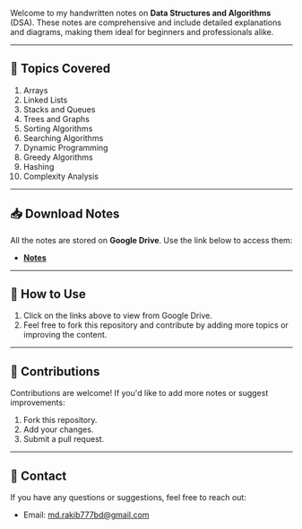 Welcome to my handwritten notes on **Data Structures and Algorithms** (DSA). These notes are comprehensive and include detailed explanations and diagrams, making them ideal for beginners and professionals alike.

---

## 📂 Topics Covered
1. Arrays
2. Linked Lists
3. Stacks and Queues
4. Trees and Graphs
5. Sorting Algorithms
6. Searching Algorithms
7. Dynamic Programming
8. Greedy Algorithms
9. Hashing
10. Complexity Analysis

---

## 📥 Download Notes
All the notes are stored on **Google Drive**. Use the link below to access them:

- **[Notes](https://drive.google.com/drive/folders/1kQ-fjHPYhMp4RcZWTXTZRvDilzDlEz73?usp=sharing)**  


---

## 🚀 How to Use
1. Click on the links above to view from Google Drive.
2. Feel free to fork this repository and contribute by adding more topics or improving the content.

---

## 🤝 Contributions
Contributions are welcome! If you'd like to add more notes or suggest improvements:
1. Fork this repository.
2. Add your changes.
3. Submit a pull request.

---

## 📧 Contact
If you have any questions or suggestions, feel free to reach out:

- Email: md.rakib777bd@gmail.com
